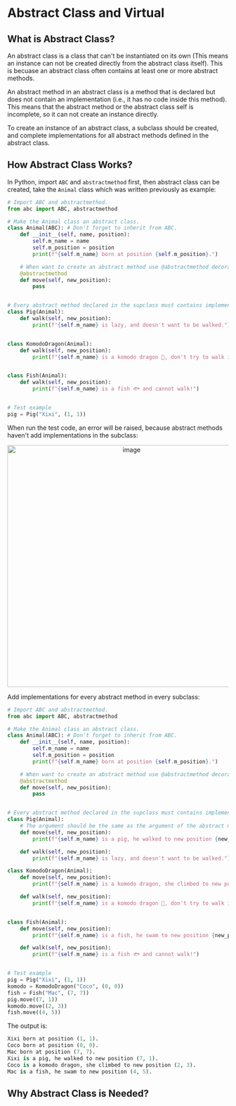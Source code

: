 # Abstract Class and Virtual

## What is Abstract Class?

An abstract class is a class that can't be instantiated on its own (This means an instance can not be created directly from the abstract class itself). This is becuase an abstract class often contains at least one or more abstract methods.

An abstract method in an abstract class is a method that is declared but does not contain an implementation (i.e., it has no code inside this method). This means that the abstract method or the abstract class self is incomplete, so it can not create an instance directly.

To create an instance of an abstract class, a subclass should be created, and complete implementations for all abstract methods defined in the abstract class.

## How Abstract Class Works?

In Python, import `ABC` and `abstractmethod` first, then abstract class can be created, take the `Animal` class which was written previously as example:

```py
# Import ABC and abstractmethod.
from abc import ABC, abstractmethod

# Make the Animal class an abstract class.
class Animal(ABC): # Don't forget to inherit from ABC.
    def __init__(self, name, position):
        self.m_name = name
        self.m_position = position
        print(f"{self.m_name} born at position {self.m_position}.")

    # When want to create an abstract method use @abstractmethod decorator.
    @abstractmethod
    def move(self, new_position):
        pass


# Every abstract method declared in the supclass must contains implementation in the subclass.
class Pig(Animal):
    def walk(self, new_position):
        print(f"{self.m_name} is lazy, and doesn't want to be walked.")


class KomodoDragon(Animal):
    def walk(self, new_position):
        print(f"{self.m_name} is a komodo dragon 🦎, don't try to walk it, it will eat you alive!")


class Fish(Animal):
    def walk(self, new_position):
        print(f"{self.m_name} is a fish 🐟 and cannot walk!")


# Test example
pig = Pig("Xixi", (1, 1))
```

When run the test code, an error will be raised, because abstract methods haven't add implementations in the subclass:

<div align=center>
<img width="550" alt="image" src="https://github.com/ShiyuFan0820/CSLearningNote/assets/149340606/a21c49b5-e50f-4207-b94f-7113dd9f21d9">
</div>

Add implementations for every abstract method in every subclass:
```py
# Import ABC and abstractmethod.
from abc import ABC, abstractmethod

# Make the Animal class an abstract class.
class Animal(ABC): # Don't forget to inherit from ABC.
    def __init__(self, name, position):
        self.m_name = name
        self.m_position = position
        print(f"{self.m_name} born at position {self.m_position}.")

    # When want to create an abstract method use @abstractmethod decorator.
    @abstractmethod
    def move(self, new_position):
        pass


# Every abstract method declared in the supclass must contains implementation in the subclass.
class Pig(Animal):
    # The argument should be the same as the argument of the abstract method of the supclass.
    def move(self, new_position):
        print(f"{self.m_name} is a pig, he walked to new position {new_position}.")

    def walk(self, new_position):
        print(f"{self.m_name} is lazy, and doesn't want to be walked.")

class KomodoDragon(Animal):
    def move(self, new_position):
        print(f"{self.m_name} is a komodo dragon, she climbed to new position {new_position}.")

    def walk(self, new_position):
        print(f"{self.m_name} is a komodo dragon 🦎, don't try to walk it, it will eat you alive!")


class Fish(Animal):
    def move(self, new_position):
        print(f"{self.m_name} is a fish, he swam to new position {new_position}.")

    def walk(self, new_position):
        print(f"{self.m_name} is a fish 🐟 and cannot walk!")


# Test example
pig = Pig("Xixi", (1, 1))
komodo = KomodoDragon("Coco", (0, 0))
fish = Fish("Mac", (7, 7))
pig.move((7, 1))
komodo.move((2, 3))
fish.move((4, 5))

```

The output is:
```py
Xixi born at position (1, 1).
Coco born at position (0, 0).
Mac born at position (7, 7).
Xixi is a pig, he walked to new position (7, 1).
Coco is a komodo dragon, she climbed to new position (2, 3).
Mac is a fish, he swam to new position (4, 5).
```

## Why Abstract Class is Needed?
